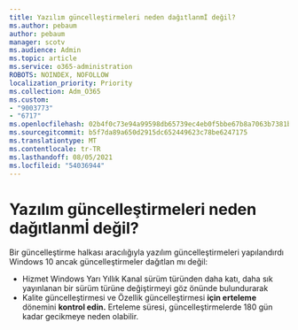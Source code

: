 ```yaml
---
title: Yazılım güncelleştirmeleri neden dağıtlanmİ değil?
ms.author: pebaum
author: pebaum
manager: scotv
ms.audience: Admin
ms.topic: article
ms.service: o365-administration
ROBOTS: NOINDEX, NOFOLLOW
localization_priority: Priority
ms.collection: Adm_O365
ms.custom:
- "9003773"
- "6717"
ms.openlocfilehash: 02b4f0c73e94a99598db65739ec4eb0f5bbe67b8a7063b7381b9e6f59efd8c12
ms.sourcegitcommit: b5f7da89a650d2915dc652449623c78be6247175
ms.translationtype: MT
ms.contentlocale: tr-TR
ms.lasthandoff: 08/05/2021
ms.locfileid: "54036944"
---
```

# <a name="why-software-updates-are-not-being-deployed"></a>Yazılım güncelleştirmeleri neden dağıtlanmİ değil?

Bir güncelleştirme halkası aracılığıyla yazılım güncelleştirmeleri yapılandırdı Windows 10 ancak güncelleştirmeler dağıtlan mı değil:  

- Hizmet Windows Yarı Yıllık Kanal  sürüm türünden daha katı, daha sık yayınlanan bir sürüm türüne değiştirmeyi göz önünde bulundurarak  
- Kalite güncelleştirmesi ve Özellik güncelleştirmesi **için erteleme** dönemini **kontrol edin.** Erteleme süresi, güncelleştirmelerde 180 gün kadar gecikmeye neden olabilir.
